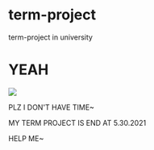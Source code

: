# term-project
term-project in university
<!DOCTYPE html>
<html>
	<head>
		<title>Result</title>
	</head>
	<body><h1>YEAH</h1>
	<img src="http://bit.ly/RhrMEn" />
		<p>PLZ I DON'T HAVE TIME~</p>
		<p>MY TERM PROJECT IS END AT 5.30.2021</p>
		<p>HELP ME~</p>
	</body>
</html>
